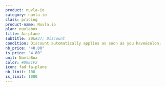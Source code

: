 ```yaml
---
product: nuvla-io
category: nuvla-io
class: pricing
product-name: Nuvla.io
plan: nuvlabox
title: Airplane
subtitle: 20&#37; Discount
condition: Discount automatically applies as soon as you have&colon;
nb_price: "40.00"
is_price: "4.80"
unit: NuvlaBox
color: #D9E1F2
icon: fad fa-plane
nb_limit: 100
is_limit: 1000
---
```

